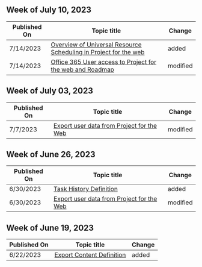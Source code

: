 <!-- This file is generated automatically each week. Changes made to this file will be overwritten.-->



## Week of July 10, 2023


| Published On |Topic title | Change |
|------|------------|--------|
| 7/14/2023 | [Overview of Universal Resource Scheduling in Project for the web](/project-for-the-web/overview-universal-resource-scheduling) | added |
| 7/14/2023 | [Office 365 User access to Project for the web and Roadmap](/project-for-the-web/office-365-user-view-access-to-project-and-roadmap) | modified |


## Week of July 03, 2023


| Published On |Topic title | Change |
|------|------------|--------|
| 7/7/2023 | [Export user data from Project for the Web](/project-for-the-web/export-user-data-from-project-for-the-web) | modified |


## Week of June 26, 2023


| Published On |Topic title | Change |
|------|------------|--------|
| 6/30/2023 | [Task History Definition](/project-for-the-web/export-task-history-definition) | added |
| 6/30/2023 | [Export user data from Project for the Web](/project-for-the-web/export-user-data-from-project-for-the-web) | modified |


## Week of June 19, 2023


| Published On |Topic title | Change |
|------|------------|--------|
| 6/22/2023 | [Export Content Definition](/project-for-the-web/export-project-content-definition) | added |
